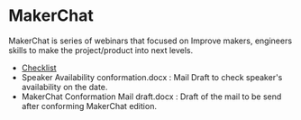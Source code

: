 # MakerChat 

MakerChat is series of webinars that focused on Improve makers, engineers skills to make the project/product into next levels.

* [Checklist](Checklist.md)  
* Speaker Availability conformation.docx : Mail Draft to check speaker's availability on the date.
* MakerChat Conformation Mail draft.docx : Draft of the mail to be send after conforming MakerChat edition.
